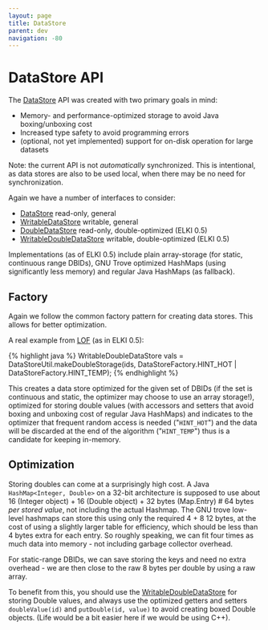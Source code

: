 ```yaml
---
layout: page
title: DataStore
parent: dev
navigation: -80
---
```



DataStore API
=============

The [DataStore](/releases/current/javadoc/elki/database/datastore/DataStore.html) API was created with two primary goals in mind:

* Memory- and performance-optimized storage to avoid Java boxing/unboxing cost
* Increased type safety to avoid programming errors
* (optional, not yet implemented) support for on-disk operation for large datasets

Note: the current API is not *automatically* synchronized. This is intentional, as data stores are also to be used local, when there may be no need for synchronization.

Again we have a number of interfaces to consider:

* [DataStore](/releases/current/javadoc/elki/database/datastore/DataStore.html) read-only, general
* [WritableDataStore](/releases/current/javadoc/elki/database/datastore/WritableDataStore.html) writable, general
* [DoubleDataStore](/releases/current/javadoc/elki/database/datastore/DoubleDataStore.html) read-only, double-optimized (ELKI 0.5)
* [WritableDoubleDataStore](/releases/current/javadoc/elki/database/datastore/WritableDoubleDataStore.html) writable, double-optimized (ELKI 0.5)

Implementations (as of ELKI 0.5) include plain array-storage (for static, continuous range DBIDs), GNU Trove optimized HashMaps (using significantly less memory) and regular Java HashMaps (as fallback).

Factory
-------

Again we follow the common factory pattern for creating data stores. This allows for better optimization.

A real example from [LOF](/releases/release0.5.0/javadoc/de/lmu/ifi/dbs/elki/algorithm/outlier/lof/LOF.html) (as in ELKI 0.5):

{% highlight java %}
WritableDoubleDataStore vals = DataStoreUtil.makeDoubleStorage(ids,
  DataStoreFactory.HINT_HOT | DataStoreFactory.HINT_TEMP);
{% endhighlight %}

This creates a data store optimized for the given set of DBIDs (if the set is continuous and static, the optimizer may choose to use an array storage!), optimized for storing double values (with accessors and setters that avoid boxing and unboxing cost of regular Java HashMaps) and indicates to the optimizer that frequent random access is needed ("`HINT_HOT`") and the data will be discarded at the end of the algorithm ("`HINT_TEMP`") thus is a candidate for keeping in-memory.

Optimization
------------

Storing doubles can come at a surprisingly high cost. A Java `HashMap<Integer, Double>` on a 32-bit architecture is supposed to use about 16 (Integer object) + 16 (Double object) + 32 bytes (Map.Entry) \# 64 bytes *per stored value*, not including the actual Hashmap. The GNU trove low-level hashmaps can store this using only the required 4 + 8 12 bytes, at the cost of using a slightly larger table for efficiency, which should be less than 4 bytes extra for each entry. So roughly speaking, we can fit four times as much data into memory - not including garbage collector overhead.

For static-range DBIDs, we can save storing the keys and need no extra overhead - we are then close to the raw 8 bytes per double by using a raw array.

To benefit from this, you should use the [WritableDoubleDataStore](/releases/current/javadoc/elki/database/datastore/WritableDoubleDataStore.html) for storing Double values, and always use the optimized getters and setters `doubleValue(id)` and `putDouble(id, value)` to avoid creating boxed Double objects. (Life would be a bit easier here if we would be using C++).
